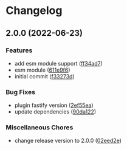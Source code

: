 # Changelog

## 2.0.0 (2022-06-23)


### Features

* add esm module support ([ff34ad7](https://github.com/depixy/altair/commit/ff34ad738acb3bb271c697aabe92c8c2428dcfcf))
* esm module ([611e9f6](https://github.com/depixy/altair/commit/611e9f6befec877f87984e5e19bbab1f2d6c50fa))
* initial commit ([f33273d](https://github.com/depixy/altair/commit/f33273d986d8259fbb8c396bee65bfab0fc0f69c))


### Bug Fixes

* plugin fastify version ([2ef55ea](https://github.com/depixy/altair/commit/2ef55ea474870d7fef1a893fc97a65de9d3aeae5))
* update dependencies ([90da122](https://github.com/depixy/altair/commit/90da1223272783b0b2110db09631beb4a6faa30f))


### Miscellaneous Chores

* change release version to 2.0.0 ([02eed2e](https://github.com/depixy/altair/commit/02eed2ef7b0b056738ebcb7c97de7d2e9612283d))
